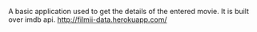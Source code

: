 A basic application used to get the details of the entered movie.
It is built over imdb api.
http://filmii-data.herokuapp.com/
